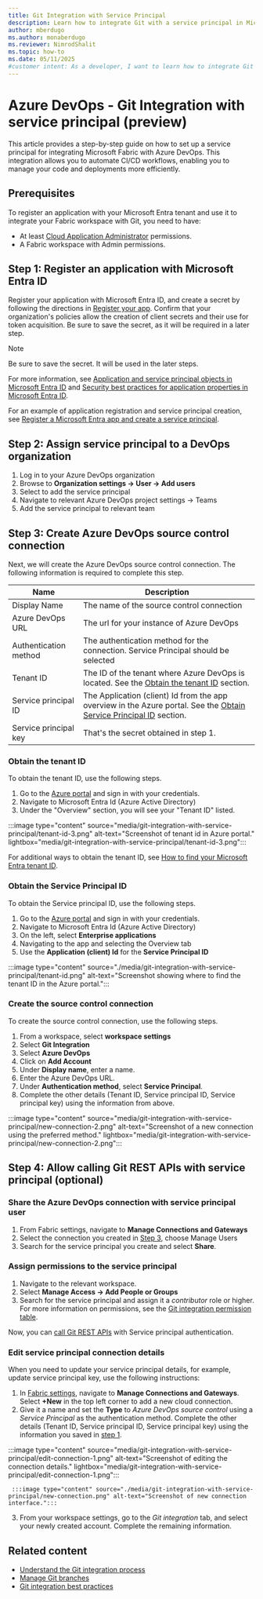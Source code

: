 ```yaml
---
title: Git Integration with Service Principal
description: Learn how to integrate Git with a service principal in Microsoft Fabric for streamlined CI/CD workflows.
author: mberdugo
ms.author: monaberdugo
ms.reviewer: NimrodShalit
ms.topic: how-to
ms.date: 05/11/2025
#customer intent: As a developer, I want to learn how to integrate Git with a service principal in Microsoft Fabric, so that I can automate CI/CD workflows.
---
```


# Azure DevOps - Git Integration with service principal (preview)

This article provides a step-by-step guide on how to set up a service principal for integrating Microsoft Fabric with Azure DevOps. This integration allows you to automate CI/CD workflows, enabling you to manage your code and deployments more efficiently.

## Prerequisites

To register an application with your Microsoft Entra tenant and use it to integrate your Fabric workspace with Git, you need to have:

- At least [Cloud Application Administrator](/entra/identity/role-based-access-control/permissions-reference#cloud-application-administrator) permissions.
- A Fabric workspace with Admin permissions.

## Step 1: Register an application with Microsoft Entra ID

Register your application with Microsoft Entra ID, and create a secret by following the directions in [Register your app](/power-bi/developer/embedded/register-app#register-your-app). Confirm that your organization's policies allow the creation of client secrets and their use for token acquisition. Be sure to save the secret, as it will be required in a later step. 

 >[!NOTE]
>Be sure to save the secret. It will be used in the later steps.

For more information, see [Application and service principal objects in Microsoft Entra ID](/entra/identity-platform/app-objects-and-service-principals) and [Security best practices for application properties in Microsoft Entra ID](/entra/identity-platform/security-best-practices-for-app-registration).

For an example of application registration and service principal creation, see [Register a Microsoft Entra app and create a service principal](/entra/identity-platform/howto-create-service-principal-portal).

## Step 2: Assign service principal to a DevOps organization

 1. Log in to your Azure DevOps organization
 2. Browse to **Organization settings -> User -> Add users**
 3. Select to add the service principal  
 4. Navigate to relevant Azure DevOps project settings -> Teams  
 5. Add the service principal to relevant team


## Step 3: Create Azure DevOps source control connection
Next, we will create the Azure DevOps source control connection.  The following information is required to complete this step.

|Name|Description|
|-----|-----|
|Display Name|The name of the source control connection|
|Azure DevOps URL|The url for your instance of Azure DevOps|
|Authentication method|The authentication method for the connection. Service Principal should be selected|
|Tenant ID|The ID of the tenant where Azure DevOps is located.  See the [Obtain the tenant ID](#obtain-the-tenant-id) section.|
|Service principal ID|The Application (client) Id from the app overview in the Azure portal.  See the [Obtain Service Principal ID](#obtain-the-service-principal-id) section.|
|Service principal key|That's the secret obtained in step 1.|

### Obtain the tenant ID 
To obtain the tenant ID, use the following steps.

1. Go to the [Azure portal](https://portal.azure.com) and sign in with your credentials. 
2. Navigate to Microsoft Entra Id (Azure Active Directory)
3. Under the "Overview" section, you will see your "Tenant ID" listed.
 
 :::image type="content" source="media/git-integration-with-service-principal/tenant-id-3.png" alt-text="Screenshot of tenant id in Azure portal." lightbox="media/git-integration-with-service-principal/tenant-id-3.png":::

For additional ways to obtain the tenant ID, see [How to find your Microsoft Entra tenant ID](/entra/fundamentals/how-to-find-tenant).

### Obtain the Service Principal ID
To obtain the Service principal ID, use the following steps.

1. Go to the [Azure portal](https://portal.azure.com) and sign in with your credentials. 
2. Navigate to Microsoft Entra Id (Azure Active Directory)
3. On the left, select **Enterprise applications**
4. Navigating to the app and selecting the Overview tab
5. Use the **Application (client) Id** for the **Service Principal ID**

:::image type="content" source="./media/git-integration-with-service-principal/tenant-id.png" alt-text="Screenshot showing where to find the tenant ID in the Azure portal.":::

### Create the source control connection
To create the source control connection, use the following steps.

1. From a workspace, select **workspace settings**
2. Select **Git Integration**
3. Select **Azure DevOps**
4. Click on **Add Account**
5. Under **Display name**, enter a name.
6. Enter the Azure DevOps URL.
7. Under **Authentication method**, select **Service Principal**. 
8. Complete the other details (Tenant ID, Service principal ID, Service principal key) using the information from above.

 :::image type="content" source="media/git-integration-with-service-principal/new-connection-2.png" alt-text="Screenshot of a new connection using the preferred method." lightbox="media/git-integration-with-service-principal/new-connection-2.png":::



## Step 4: Allow calling Git REST APIs with service principal (optional)

### Share the Azure DevOps connection with service principal user

1. From Fabric settings, navigate to **Manage Connections and Gateways**
1. Select the connection you created in [Step 3](#step-3-create-azure-devops-source-control-connection), choose Manage Users 
1. Search for the service principal you create and select **Share**.

### Assign permissions to the service principal

1. Navigate to the relevant workspace.
1. Select **Manage Access -> Add People or Groups**
1. Search for the service principal and assign it a *contributor* role or higher. For more information on permissions, see the [Git integration permission table](./git-integration-process.md#required-fabric-permissions-for-popular-actions).

Now, you can [call Git REST APIs](./git-automation.md) with Service principal authentication.

### Edit service principal connection details
When you need to update your service principal details, for example, update service principal key, use the following instructions:

1. In [Fabric settings](../../fundamentals/fabric-settings.md), navigate to **Manage Connections and Gateways**. Select **+New** in the top left corner to add a new cloud connection.
2. Give it a name and set the **Type** to *Azure DevOps source control* using a *Service Principal* as the authentication method. Complete the other details (Tenant ID, Service principal ID, Service principal key) using the information you saved in [step 1](#step-1-register-an-application-with-microsoft-entra-id).

 :::image type="content" source="media/git-integration-with-service-principal/edit-connection-1.png" alt-text="Screenshot of editing the connection details." lightbox="media/git-integration-with-service-principal/edit-connection-1.png":::

     :::image type="content" source="./media/git-integration-with-service-principal/new-connection.png" alt-text="Screenshot of new connection interface.":::

3. From your workspace settings, go to the *Git integration* tab, and select your newly created account. Complete the remaining information.

## Related content

- [Understand the Git integration process](./git-integration-process.md)
- [Manage Git branches](./manage-branches.md)
- [Git integration best practices](../best-practices-cicd.md)